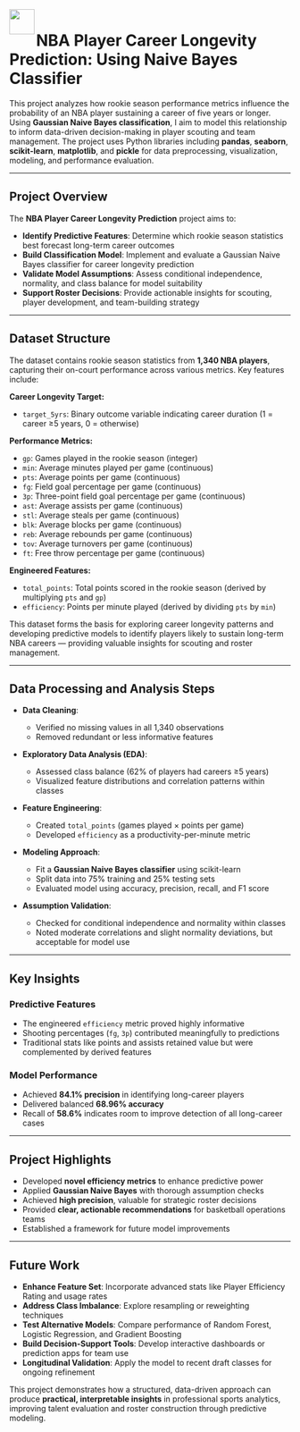 <img align="left" width="45" src="https://i.ibb.co/spn0rD1h/nba-bg-1.png">

# NBA Player Career Longevity Prediction: Using Naive Bayes Classifier

This project analyzes how rookie season performance metrics influence the probability of an NBA player sustaining a career of five years or longer. Using **Gaussian Naive Bayes classification**, I aim to model this relationship to inform data-driven decision-making in player scouting and team management. The project uses Python libraries including **pandas**, **seaborn**, **scikit-learn**, **matplotlib**, and **pickle** for data preprocessing, visualization, modeling, and performance evaluation.

---

## **Project Overview**

The **NBA Player Career Longevity Prediction** project aims to:

* **Identify Predictive Features**: Determine which rookie season statistics best forecast long-term career outcomes
* **Build Classification Model**: Implement and evaluate a Gaussian Naive Bayes classifier for career longevity prediction
* **Validate Model Assumptions**: Assess conditional independence, normality, and class balance for model suitability
* **Support Roster Decisions**: Provide actionable insights for scouting, player development, and team-building strategy

---

## **Dataset Structure**

The dataset contains rookie season statistics from **1,340 NBA players**, capturing their on-court performance across various metrics. Key features include:

**Career Longevity Target:**

* `target_5yrs`: Binary outcome variable indicating career duration (1 = career ≥5 years, 0 = otherwise)

**Performance Metrics:**

* `gp`: Games played in the rookie season (integer)
* `min`: Average minutes played per game (continuous)
* `pts`: Average points per game (continuous)
* `fg`: Field goal percentage per game (continuous)
* `3p`: Three-point field goal percentage per game (continuous)
* `ast`: Average assists per game (continuous)
* `stl`: Average steals per game (continuous)
* `blk`: Average blocks per game (continuous)
* `reb`: Average rebounds per game (continuous)
* `tov`: Average turnovers per game (continuous)
* `ft`: Free throw percentage per game (continuous)

**Engineered Features:**

* `total_points`: Total points scored in the rookie season (derived by multiplying `pts` and `gp`)
* `efficiency`: Points per minute played (derived by dividing `pts` by `min`)

This dataset forms the basis for exploring career longevity patterns and developing predictive models to identify players likely to sustain long-term NBA careers — providing valuable insights for scouting and roster management.

---

## **Data Processing and Analysis Steps**

* **Data Cleaning**:

  * Verified no missing values in all 1,340 observations
  * Removed redundant or less informative features

* **Exploratory Data Analysis (EDA)**:

  * Assessed class balance (62% of players had careers ≥5 years)
  * Visualized feature distributions and correlation patterns within classes

* **Feature Engineering**:

  * Created `total_points` (games played × points per game)
  * Developed `efficiency` as a productivity-per-minute metric

* **Modeling Approach**:

  * Fit a **Gaussian Naive Bayes classifier** using scikit-learn
  * Split data into 75% training and 25% testing sets
  * Evaluated model using accuracy, precision, recall, and F1 score

* **Assumption Validation**:

  * Checked for conditional independence and normality within classes
  * Noted moderate correlations and slight normality deviations, but acceptable for model use

---

## **Key Insights**

### **Predictive Features**

* The engineered `efficiency` metric proved highly informative
* Shooting percentages (`fg`, `3p`) contributed meaningfully to predictions
* Traditional stats like points and assists retained value but were complemented by derived features

### **Model Performance**

* Achieved **84.1% precision** in identifying long-career players
* Delivered balanced **68.96% accuracy**
* Recall of **58.6%** indicates room to improve detection of all long-career cases

---

## **Project Highlights**

* Developed **novel efficiency metrics** to enhance predictive power
* Applied **Gaussian Naive Bayes** with thorough assumption checks
* Achieved **high precision**, valuable for strategic roster decisions
* Provided **clear, actionable recommendations** for basketball operations teams
* Established a framework for future model improvements

---

## **Future Work**

* **Enhance Feature Set**: Incorporate advanced stats like Player Efficiency Rating and usage rates
* **Address Class Imbalance**: Explore resampling or reweighting techniques
* **Test Alternative Models**: Compare performance of Random Forest, Logistic Regression, and Gradient Boosting
* **Build Decision-Support Tools**: Develop interactive dashboards or prediction apps for team use
* **Longitudinal Validation**: Apply the model to recent draft classes for ongoing refinement

This project demonstrates how a structured, data-driven approach can produce **practical, interpretable insights** in professional sports analytics, improving talent evaluation and roster construction through predictive modeling.
